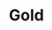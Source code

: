 ---
title: Gold
permalink: /Gold
type: Class
subclass-of: /GuildRank
enumeration-member: true
subclass-chain:
  - https://schema.org/Thing
  - https://schema.org/Intangible
  - https://schema.org/Enumeration
class-comment: |
  The gold guild rank. This is the third lowest guild rank.
  The next lower guild rank is <a href="/Silver" class="context-cd">Silver</a>.
  The next higher guild rank is <a href="/Mithril" class="context-cd">Mithril</a>.
---